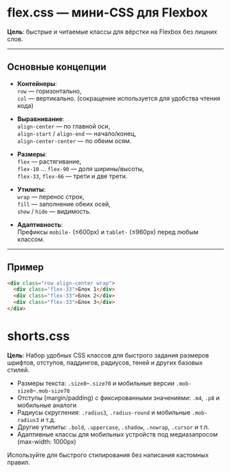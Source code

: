 # flex.css — мини-CSS для Flexbox

**Цель**: быстрые и читаемые классы для вёрстки на Flexbox без лишних слов.

---

## Основные концепции

- **Контейнеры**:  
  `row` — горизонтально,  
  `col` — вертикально. (сокращение используется для удобства чтения кода)

- **Выравнивание**:  
  `align-center` — по главной оси,  
  `align-start` / `align-end` — начало/конец,  
  `align-center-center` — по обеим осям.

- **Размеры**:  
  `flex` — растягивание,  
  `flex-10` ... `flex-90` — доля ширины/высоты,  
  `flex-33`, `flex-66` — трети и две трети.

- **Утилиты**:  
  `wrap` — перенос строк,  
  `fill` — заполнение обеих осей,  
  `show` / `hide` — видимость.

- **Адаптивность**:  
  Префиксы `mobile-` (≤600px) и `tablet-` (≤960px) перед любым классом.

---

## Пример

```html
<div class="row align-center wrap">
  <div class="flex-33">Блок 1</div>
  <div class="flex-33">Блок 2</div>
  <div class="flex-33">Блок 3</div>
</div>
```


# shorts.css

**Цель**: Набор удобных CSS классов для быстрого задания размеров шрифтов, отступов, паддингов, радиусов, теней и других базовых стилей.

- Размеры текста: `.size8`–`.size70` и мобильные версии `.mob-size8`–`.mob-size70`
- Отступы (margin/padding) с фиксированными значениями: `.m4`, `.p8` и мобильные аналоги
- Радиусы скругления: `.radius3`, `.radius-round` и мобильные `.mob-radius3` и т.д.
- Другие утилиты: `.bold`, `.uppercase`, `.shadow`, `.nowrap`, `.cursor` и т.п.
- Адаптивные классы для мобильных устройств под медиазапросом (max-width: 1000px)

Используйте для быстрого стилирования без написания кастомных правил.
